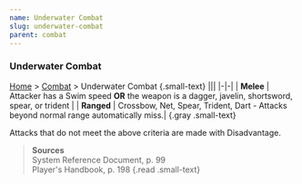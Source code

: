 ```yaml
---
name: Underwater Combat
slug: underwater-combat
parent: combat
---
```

### Underwater Combat
[Home](dm-operations-center) > [Combat](combat) > Underwater Combat {.small-text}
|||
|-|-|
| **Melee**  | Attacker has a Swim speed **OR** the weapon is a dagger, javelin, shortsword, spear, or trident |
| **Ranged** | Crossbow, Net, Spear, Trident, Dart - Attacks beyond normal range automatically miss.|
{.gray .small-text} 

Attacks that do not meet the above criteria are made with Disadvantage.

> **Sources** <br/>
> System Reference Document, p. 99<br/>
> Player's Handbook, p. 198
{.read .small-text}
